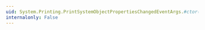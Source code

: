 ```yaml
---
uid: System.Printing.PrintSystemObjectPropertiesChangedEventArgs.#ctor(System.Collections.Specialized.StringCollection)
internalonly: False
---
```


